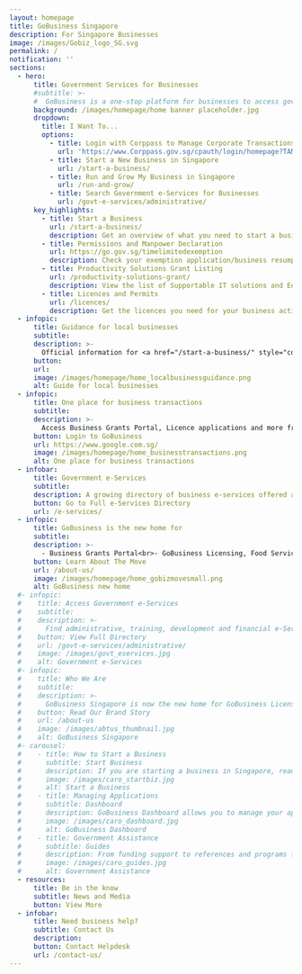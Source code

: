 ```yaml
---
layout: homepage
title: GoBusiness Singapore
description: For Singapore Businesses
image: /images/Gobiz_logo_SG.svg
permalink: /
notification: ''
sections:
  - hero:
      title: Government Services for Businesses
      #subtitle: >-
      #  GoBusiness is a one-stop platform for businesses to access government services, discover opportunities and connect with the right resources
      background: /images/homepage/home banner placeholder.jpg
      dropdown:
        title: I Want To...
        options:
          - title: Login with Corppass to Manage Corporate Transactions
            url: 'https://www.Corppass.gov.sg/cpauth/login/homepage?TAM_OP=login'
          - title: Start a New Business in Singapore
            url: /start-a-business/
          - title: Run and Grow My Business in Singapore
            url: /run-and-grow/
          - title: Search Government e-Services for Businesses
            url: /govt-e-services/administrative/
      key_highlights:
        - title: Start a Business
          url: /start-a-business/
          description: Get an overview of what you need to start a business in Singapore
        - title: Permissions and Manpower Declaration
          url: https://go.gov.sg/timelimitedexemption
          description: Check your exemption application/business resumption status and submit manpower details.
        - title: Productivity Solutions Grant Listing
          url: /productivity-solutions-grant/
          description: View the list of Supportable IT solutions and Equipment
        - title: Licences and Permits
          url: /licences/
          description: Get the licences you need for your business activities
  - infopic:
      title: Guidance for local businesses
      subtitle:
      description: >-
        Official information for <a href="/start-a-business/" style="color:#037e8a">starting a business</a>, <a href="/run-and-grow/" style="color:#037e8a">growing its presence</a> and navigating through crisis like <a href="/covid/" style="color:#037e8a">Covid-19</a>.
      button: 
      url: 
      image: /images/homepage/home_localbusinessguidance.png
      alt: Guide for local businesses
  - infopic:
      title: One place for business transactions
      subtitle:
      description: >-
        Access Business Grants Portal, Licence applications and more from a single place.
      button: Login to GoBusiness
      url: https://www.google.com.sg/
      image: /images/homepage/home_businesstransactions.png
      alt: One place for business transactions
  - infobar:
      title: Government e-Services
      subtitle: 
      description: A growing directory of business e-services offered across the Singapore Government.
      button: Go to Full e-Services Directory
      url: /e-services/
  - infopic:
      title: GoBusiness is the new home for
      subtitle:
      description: >-
        - Business Grants Portal<br>- GoBusiness Licensing, Food Services Licensing<br>- Gov Assist Portal<br>- Covid-19 Portal
      button: Learn About The Move
      url: /about-us/
      image: /images/homepage/home_gobizmovesmall.png
      alt: GoBusiness new home     
  #- infopic:
  #    title: Access Government e-Services
  #    subtitle:
  #    description: >-
  #      Find administrative, training, development and financial e-Services for your business easily.
  #    button: View Full Directory
  #    url: /govt-e-services/administrative/
  #    image: /images/govt_eservices.jpg
  #    alt: Government e-Services
  #- infopic:
  #    title: Who We Are
  #    subtitle:
  #    description: >-
  #      GoBusiness Singapore is now the new home for GoBusiness Licensing, GoBusiness Covid-19, GoBusiness Gov Assist and Business Grants Portal. Jointly developed by MTI, SNDGO & GovTech, the GoBusiness platform aims to offer streamlined, intuitive, personalised Government-to-Business (G2B) e-Services.
  #    button: Read Our Brand Story
  #    url: /about-us
  #    image: /images/abtus_thumbnail.jpg
  #    alt: GoBusiness Singapore            
  #- carousel:
  #    - title: How to Start a Business
  #      subtitle: Start Business
  #      description: If you are starting a business in Singapore, read on to find out what you can do to start off on the right footing, and also safeguard your investment in the future. <br><a href="/start-a-business/" target="_blank" style="color:#037e8a">Find Out More</a>
  #      image: /images/caro_startbiz.jpg
  #      alt: Start a Business
  #    - title: Managing Applications
  #      subtitle: Dashboard
  #      description: GoBusiness Dashboard allows you to manage your applications and transactions all in one place. <br><a href="#" target="_blank" style="color:#037e8a">Log In Now</a>
  #      image: /images/caro_dashboard.jpg
  #      alt: GoBusiness Dashboard
  #    - title: Government Assistance
  #      subtitle: Guides
  #      description: From funding support to references and programs for building capabilities, skills and knowledge, GoBusiness will help you find the government assistance you need.  <br><a href="/run-and-grow/govassist-overview/" target="_blank" style="color:#037e8a">Find Out More</a>
  #      image: /images/caro_guides.jpg
  #      alt: Government Assistance           
  - resources:
      title: Be in the know
      subtitle: News and Media
      button: View More
  - infobar:
      title: Need business help?
      subtitle: Contact Us
      description: 
      button: Contact Helpdesk
      url: /contact-us/    
---
```

